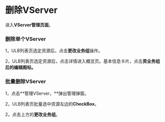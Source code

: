 # 删除VServer

进入**VServer管理页面**。

### 删除单个VServer

1，ULB列表页选定资源后，点击**更改业务组**操作。

2，ULB列表页选定资源后，点击详情进入概览页。基本信息卡片，点击**资业务组后的编辑图标。**

### 批量删除VServer

1，点击**管理VServer，**弹出管理弹窗。

2，ULB列表页批量选中资源左边的**CheckBox**。

2，点击上方的**更改业务组**。

